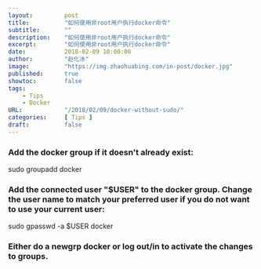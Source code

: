 ```yaml
---
layout:         post
title:          "如何使用非root用户执行docker命令"
subtitle:       ""
description:    "如何使用非root用户执行docker命令"
excerpt:        "如何使用非root用户执行docker命令"
date:           2018-02-09 10:00:00
author:         "赵化冰"
image:          "https://img.zhaohuabing.com/in-post/docker.jpg"
published:      true
showtoc:        false 
tags:
    - Tips
    - Docker
URL:            "/2018/02/09/docker-without-sudo/"
categories:     [ Tips ]
draft:          false
---
```


### Add the docker group if it doesn't already exist:

sudo groupadd docker

### Add the connected user "$USER" to the docker group. Change the user name to match your preferred user if you do not want to use your current user:

sudo gpasswd -a $USER docker

### Either do a newgrp docker or log out/in to activate the changes to groups.
